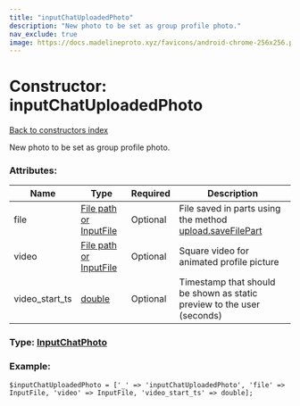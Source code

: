 ```yaml
---
title: "inputChatUploadedPhoto"
description: "New photo to be set as group profile photo."
nav_exclude: true
image: https://docs.madelineproto.xyz/favicons/android-chrome-256x256.png
---
```

# Constructor: inputChatUploadedPhoto  
[Back to constructors index](/API_docs/constructors/index.html)



New photo to be set as group profile photo.

### Attributes:

| Name     |    Type       | Required | Description |
|----------|---------------|----------|-------------|
|file|[File path or InputFile](/API_docs/types/InputFile.html) | Optional|File saved in parts using the method [upload.saveFilePart](../methods/upload.saveFilePart.html)|
|video|[File path or InputFile](/API_docs/types/InputFile.html) | Optional|Square video for animated profile picture|
|video\_start\_ts|[double](/API_docs/types/double.html) | Optional|Timestamp that should be shown as static preview to the user (seconds)|



### Type: [InputChatPhoto](/API_docs/types/InputChatPhoto.html)


### Example:

```
$inputChatUploadedPhoto = ['_' => 'inputChatUploadedPhoto', 'file' => InputFile, 'video' => InputFile, 'video_start_ts' => double];
```  
